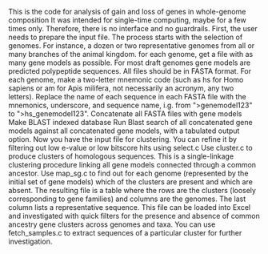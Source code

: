 This is the code for analysis of gain and loss of genes in whole-genome composition
It was intended for single-time computing, maybe for a few times only. Therefore, there is no interface and no guardrails.
First, the user needs to prepare the input file. The process starts with the selection of genomes. For instance, a dozen or two representative genomes from all or many branches of the animal kingdom. for each genome, get a file with as many gene models as possible. For most draft genomes gene models are predicted polypeptide sequences. All files should be in FASTA format. 
For each genome, make a two-letter mnemonic code (such as hs for Homo sapiens or am for Apis milifera, not necessarily an acronym, any two letters). Replace the name of each sequence in each FASTA file with the mnemonics, underscore, and sequence name, i.g. from ">genemodel123" to ">hs_genemodel123". 
Concatenate all FASTA files with gene models
Make BLAST indexed database
Run Blast search of all concatenated gene models against all concatenated gene models, with a tabulated output option. 
Now you have the input file for clustering. You can refine it by filtering out low e-value or low bitscore hits using select.c 
Use cluster.c to produce clusters of homologous sequences. This is a single-linkage clustering procedure linking all gene models connected through a common ancestor. 
Use map_sg.c to find out for each genome (represented by the initial set of gene models) which of the clusters are present and which are absent. The resulting file is a table where the rows are the clusters (loosely corresponding to gene families) and columns are the genomes. The last column lists a representative sequence. This file can be loaded into Excel and investigated with quick filters for the presence and absence of common ancestry gene clusters across genomes and taxa.
You can use fetch_samples.c to extract sequences of a particular cluster for further investigation.
